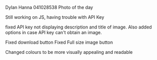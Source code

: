 Dylan Hanna 041028538 Photo of the day

Still working on JS, having trouble with API Key

fixed API key not displaying description and title of image. Also added options in case API key can't obtain an image.

Fixed download button
Fixed Full size image button

Changed colours to be more visually appealing and readable
